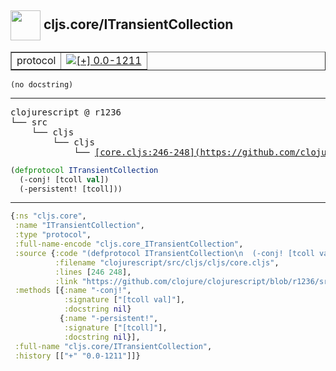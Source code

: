 ## <img width="48px" valign="middle" src="http://i.imgur.com/Hi20huC.png"> cljs.core/ITransientCollection

 <table border="1">
<tr>
<td>protocol</td>
<td><a href="https://github.com/cljsinfo/api-refs/tree/0.0-1211"><img valign="middle" alt="[+] 0.0-1211" src="https://img.shields.io/badge/+-0.0--1211-lightgrey.svg"></a> </td>
</tr>
</table>

 <samp>
</samp>

```
(no docstring)
```

---

 <pre>
clojurescript @ r1236
└── src
    └── cljs
        └── cljs
            └── <ins>[core.cljs:246-248](https://github.com/clojure/clojurescript/blob/r1236/src/cljs/cljs/core.cljs#L246-L248)</ins>
</pre>

```clj
(defprotocol ITransientCollection
  (-conj! [tcoll val])
  (-persistent! [tcoll]))
```


---

```clj
{:ns "cljs.core",
 :name "ITransientCollection",
 :type "protocol",
 :full-name-encode "cljs.core_ITransientCollection",
 :source {:code "(defprotocol ITransientCollection\n  (-conj! [tcoll val])\n  (-persistent! [tcoll]))",
          :filename "clojurescript/src/cljs/cljs/core.cljs",
          :lines [246 248],
          :link "https://github.com/clojure/clojurescript/blob/r1236/src/cljs/cljs/core.cljs#L246-L248"},
 :methods [{:name "-conj!",
            :signature ["[tcoll val]"],
            :docstring nil}
           {:name "-persistent!",
            :signature ["[tcoll]"],
            :docstring nil}],
 :full-name "cljs.core/ITransientCollection",
 :history [["+" "0.0-1211"]]}

```

